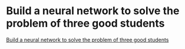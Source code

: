 # Build a neural network to solve the problem of three good students
[Build a neural network to solve the problem of three good students](https://aiwithcloud.com/2022/09/15/build_a_neural_network_to_solve_the_problem_of_three_good_students/)